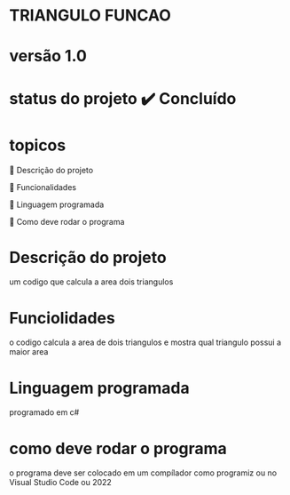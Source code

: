 # TRIANGULO FUNCAO
# versão 1.0
# status do projeto ✔️ Concluído
# topicos

🔹 Descrição do projeto

🔹 Funcionalidades

🔹 Linguagem programada

🔹 Como deve rodar o programa

# Descrição do projeto

um codigo que calcula a area dois triangulos

# Funciolidades

o codigo calcula a area de dois triangulos e mostra qual triangulo possui a maior area

# Linguagem programada

programado em c#

# como deve rodar o programa

o programa deve ser colocado em um compílador como programiz ou no Visual Studio Code ou 2022

